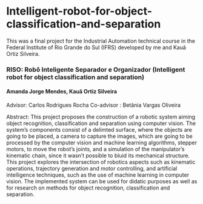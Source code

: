 # Intelligent-robot-for-object-classification-and-separation

This was a final project for the Industrial Automation technical course in the Federal Institute of Rio Grande do Sul (IFRS) developed by me and Kauã Ortiz Silveira. 

### RISO: Robô Inteligente Separador e Organizador (Intelligent robot for object classification and separation)
#### Amanda Jorge Mendes, Kauã Ortiz Silveira
Advisor: Carlos Rodrigues Rocha
Co-advisor : Betânia Vargas Oliveira

Abstract:
This project proposes the construction of a robotic system aiming object recognition, classification and separation using computer vision. The system’s components consist of a delimted surface, where the objects are going to be placed, a camera to capture the images, which are going to be processed by the computer vision and machine learning algorithms, stepper motors, to move the robot’s joints, and a simulation of the manipulator’s kinematic chain, since it wasn’t possible to bluid its mechanical structure. This project explores the intersection of robotics aspects such as kinematic operations, trajectory generation and motor controlling, and artificial intelligence techniques, such as the use of machine learning in computer vision. The implemented system can be used for didatic purposes as well as for research on methods for object recognition, classification and separation.
